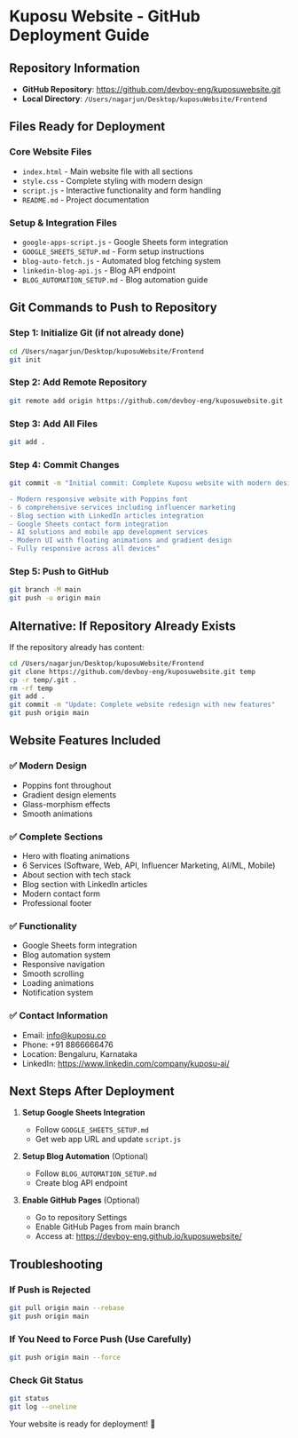 # Kuposu Website - GitHub Deployment Guide

## Repository Information
- **GitHub Repository**: https://github.com/devboy-eng/kuposuwebsite.git
- **Local Directory**: `/Users/nagarjun/Desktop/kuposuWebsite/Frontend`

## Files Ready for Deployment

### Core Website Files
- `index.html` - Main website file with all sections
- `style.css` - Complete styling with modern design
- `script.js` - Interactive functionality and form handling
- `README.md` - Project documentation

### Setup & Integration Files
- `google-apps-script.js` - Google Sheets form integration
- `GOOGLE_SHEETS_SETUP.md` - Form setup instructions
- `blog-auto-fetch.js` - Automated blog fetching system
- `linkedin-blog-api.js` - Blog API endpoint
- `BLOG_AUTOMATION_SETUP.md` - Blog automation guide

## Git Commands to Push to Repository

### Step 1: Initialize Git (if not already done)
```bash
cd /Users/nagarjun/Desktop/kuposuWebsite/Frontend
git init
```

### Step 2: Add Remote Repository
```bash
git remote add origin https://github.com/devboy-eng/kuposuwebsite.git
```

### Step 3: Add All Files
```bash
git add .
```

### Step 4: Commit Changes
```bash
git commit -m "Initial commit: Complete Kuposu website with modern design

- Modern responsive website with Poppins font
- 6 comprehensive services including influencer marketing
- Blog section with LinkedIn articles integration
- Google Sheets contact form integration
- AI solutions and mobile app development services
- Modern UI with floating animations and gradient design
- Fully responsive across all devices"
```

### Step 5: Push to GitHub
```bash
git branch -M main
git push -u origin main
```

## Alternative: If Repository Already Exists

If the repository already has content:

```bash
cd /Users/nagarjun/Desktop/kuposuWebsite/Frontend
git clone https://github.com/devboy-eng/kuposuwebsite.git temp
cp -r temp/.git .
rm -rf temp
git add .
git commit -m "Update: Complete website redesign with new features"
git push origin main
```

## Website Features Included

### ✅ Modern Design
- Poppins font throughout
- Gradient design elements
- Glass-morphism effects
- Smooth animations

### ✅ Complete Sections
- Hero with floating animations
- 6 Services (Software, Web, API, Influencer Marketing, AI/ML, Mobile)
- About section with tech stack
- Blog section with LinkedIn articles
- Modern contact form
- Professional footer

### ✅ Functionality
- Google Sheets form integration
- Blog automation system
- Responsive navigation
- Smooth scrolling
- Loading animations
- Notification system

### ✅ Contact Information
- Email: info@kuposu.co
- Phone: +91 8866666476
- Location: Bengaluru, Karnataka
- LinkedIn: https://www.linkedin.com/company/kuposu-ai/

## Next Steps After Deployment

1. **Setup Google Sheets Integration**
   - Follow `GOOGLE_SHEETS_SETUP.md`
   - Get web app URL and update `script.js`

2. **Setup Blog Automation** (Optional)
   - Follow `BLOG_AUTOMATION_SETUP.md`
   - Create blog API endpoint

3. **Enable GitHub Pages** (Optional)
   - Go to repository Settings
   - Enable GitHub Pages from main branch
   - Access at: https://devboy-eng.github.io/kuposuwebsite/

## Troubleshooting

### If Push is Rejected
```bash
git pull origin main --rebase
git push origin main
```

### If You Need to Force Push (Use Carefully)
```bash
git push origin main --force
```

### Check Git Status
```bash
git status
git log --oneline
```

Your website is ready for deployment! 🚀